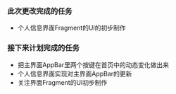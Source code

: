 ### 此次更改完成的任务
- 个人信息界面Fragment的UI的初步制作

### 接下来计划完成的任务

- 把主界面AppBar里两个按键在首页中的动态变化做出来
- 个人信息界面实现对主界面AppBar的更新
- 关注界面Fragment的UI初步制作
